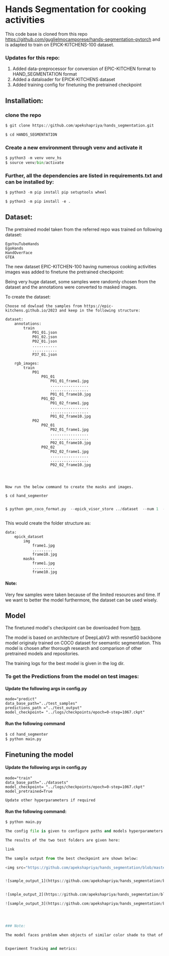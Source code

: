 # Hands Segmentation for cooking activities

This code base is cloned from this repo https://github.com/guglielmocamporese/hands-segmentation-pytorch and is adapted to train on EPICK-KITCHENS-100 dataset.



### Updates for this repo:


1. Added data-preprocessor for conversion of EPIC-KITCHEN format to HAND_SEGMENTATION format
2. Added a dataloader for EPICK-KITCHENS dataset 
3. Added training config for finetuning the pretrained checkpoint


## Installation:

### clone the repo
```python
$ git clone https://github.com/apekshapriya/hands_segmentation.git 

$ cd HANDS_SEGMENTATION 
```

### Create a new environment through venv and activate it

``` python
$ python3 -m venv venv_hs
$ source venv/bin/activate
``` 

### Further, all the dependencies are listed in requirements.txt and can be installed by:

``` python
$ python3 -m pip install pip setuptools wheel

$ python3 -m pip install -e .
```

## Dataset:
 
The pretrained model taken from the referred repo was trained on following dataset:

    EgoYouTubeHands
    EgoHands
    HandOverFace
    GTEA

The new dataset EPIC-KITCHEN-100 having numerous cooking activities images was added to finetune the pretrained checkpoint:
    
 

Being very huge dataset, some samples were randomly chosen from the dataset and the annotations were converted to masked images.

To create the dataset:

    Choose nd dowload the samples from https://epic-kitchens.github.io/2023 and keep in the following structure:
    
    dataset:
        annotations:
            train
                P01_01.json
                P01_02.json
                P02_01.json
                ...........
                ...........
                P37_01.json

        rgb_images:
            train
                P01
                    P01_01
                        P01_01_frame1.jpg
                        .................
                        .................
                        P01_01_frame10.jpg
                    P01_02
                        P01_02_frame1.jpg
                        .................
                        .................
                        P01_02_frame10.jpg
                P02
                    P02_01
                        P02_01_frame1.jpg
                        .................
                        .................
                        P02_01_frame10.jpg
                    P02_02
                        P02_02_frame1.jpg
                        .................
                        .................
                        P02_02_frame10.jpg
            
            


    Now run the below command to create the masks and images.

    $ cd hand_segmenter

```python

$ python gen_coco_format.py  --epick_visor_store ../dataset  --num 1  --copy_img  --split train --mode handonly  --unzip_img
    
```
This would create the folder structure as:
    
    data:
        epick_dataset
            img 
                frame1.jpg
                .........
                frame10.jpg
            masks
                frame1.jpg
                ..........
                frame10.jpg


#### Note: 

Very few samples were taken because of the limited resources and time. If we want to better the model furthermore, the dataset can be used wisely.

## Model

The finetuned model's checkpoint can be downloaded from [here](https://drive.google.com/drive/folders/1JOtbVFlDaT3o7zouKz47j-fND0DmQvcz?usp=sharing).


The model is based on architecture of DeepLabV3 with resnet50 backbone model originaly trained on COCO dataset for seemantic segmentation. This model is chosen after thorough research and comparison of other pretrained models and repositories.

The training logs for the best model is given in the log dir.


### To get the Predictions from the model on test images:

#### Update the following args in config.py

    mode="predict"
    data_base_path="../test_samples"
    predictions_path ="../test_output"
    model_checkpoint= "../logs/checkpoints/epoch=0-step=1067.ckpt"

#### Run the following command

```python
$ cd hand_segmenter
$ python main.py 

```

## Finetuning the model

#### Update the following args in config.py

    mode="train"
    data_base_path="../datasets"
    model_checkpoint= "../logs/checkpoints/epoch=0-step=1067.ckpt"
    model_pretrained=True

    Update other hyperparameters if required

#### Run the following command:

```python
$ python main.py 

The config file is given to configure paths and models hyperparameters

The results of the two test folders are given here:

link

The sample output from the best checkpoint are shown below:

<img src="https://github.com/apekshapriya/hands_segmentation/blob/master/test_output/sample_video1_img_0011.png" alt="Alt text" title="sample_output1">


![sample_output_1](https://github.com/apekshapriya/hands_segmentation/blob/master/test_output/sample_video1_img_0011.png)


![smple_output_2](https://github.com/apekshapriya/hands_segmentation/blob/master/test_output/sample_video1_img_0013.png)

![sample_output_3](https://github.com/apekshapriya/hands_segmentation/blob/master/test_output/sample_video1_img_0132.png)




### Note:

The model faces problem when objects of similar color shade to that of human hands come into picture.


Experiment Tracking and metrics:

